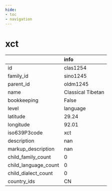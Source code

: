 ```yaml
---
hide:
- toc
- navigation
---
```

# xct
|                      | info              |
|:---------------------|:------------------|
| id                   | clas1254          |
| family_id            | sino1245          |
| parent_id            | oldm1245          |
| name                 | Classical Tibetan |
| bookkeeping          | False             |
| level                | language          |
| latitude             | 29.24             |
| longitude            | 92.01             |
| iso639P3code         | xct               |
| description          | nan               |
| markup_description   | nan               |
| child_family_count   | 0                 |
| child_language_count | 0                 |
| child_dialect_count  | 0                 |
| country_ids          | CN                |